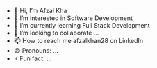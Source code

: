 - 👋 Hi, I’m Afzal Kha 
- 👀 I’m interested in Software Development
- 🌱 I’m currently learning Full Stack Development
- 💞️ I’m looking to collaborate ...
- 📫 How to reach me afzalkhan28 on LinkedIn
- 😄 Pronouns: ...
- ⚡ Fun fact: ...

<!---
afzalkhan28/afzalkhan28 is a ✨ special ✨ repository because its `README.md` (this file) appears on your GitHub profile.
You can click the Preview link to take a look at your changes.
--->
